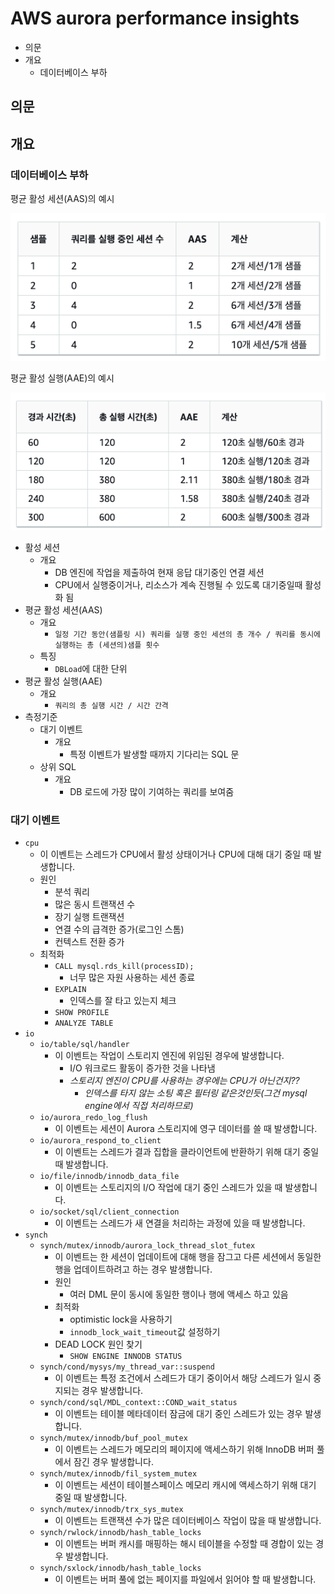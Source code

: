 # AWS aurora performance insights

- 의문
- 개요
  - 데이터베이스 부하

## 의문

## 개요

### 데이터베이스 부하

평균 활성 세션(AAS)의 예시

![](./images/aurora_performance_insights/aas_example1.png)

평균 활성 실행(AAE)의 예시

![](./images/aurora_performance_insights/aae_example1.png)

- 활성 세션
  - 개요
    - DB 엔진에 작업을 제출하여 현재 응답 대기중인 연결 세션
    - CPU에서 실행중이거나, 리소스가 계속 진행될 수 있도록 대기중일때 활성화 됨
- 평균 활성 세션(AAS)
  - 개요
    - `일정 기간 동안(샘플링 시) 쿼리를 실행 중인 세션의 총 개수 / 쿼리를 동시에 실행하는 총 (세션의)샘플 횟수`
  - 특징
    - `DBLoad`에 대한 단위
- 평균 활성 실행(AAE)
  - 개요
    - `쿼리의 총 실행 시간 / 시간 간격`
- 측정기준
  - 대기 이벤트
    - 개요
      - 특정 이벤트가 발생할 때까지 기다리는 SQL 문
  - 상위 SQL
    - 개요
      - DB 로드에 가장 많이 기여하는 쿼리를 보여줌

### 대기 이벤트

- `cpu`
  - 이 이벤트는 스레드가 CPU에서 활성 상태이거나 CPU에 대해 대기 중일 때 발생합니다.
  - 원인
    - 분석 쿼리
    - 많은 동시 트랜잭션 수
    - 장기 실행 트랜잭션
    - 연결 수의 급격한 증가(로그인 스톰)
    - 컨텍스트 전환 증가
  - 최적화
    - `CALL mysql.rds_kill(processID);`
      - 너무 많은 자원 사용하는 세션 종료
    - `EXPLAIN`
      - 인덱스를 잘 타고 있는지 체크
    - `SHOW PROFILE`
    - `ANALYZE TABLE`
- `io`
  - `io/table/sql/handler`
    - 이 이벤트는 작업이 스토리지 엔진에 위임된 경우에 발생합니다.
      - I/O 워크로드 활동이 증가한 것을 나타냄
      - *스토리지 엔진이 CPU를 사용하는 경우에는 CPU가 아닌건지??*
        - *인덱스를 타지 않는 소팅 혹은 필터링 같은것인듯(그건 mysql engine에서 직접 처리하므로)*
  - `io/aurora_redo_log_flush`
    - 이 이벤트는 세션이 Aurora 스토리지에 영구 데이터를 쓸 때 발생합니다.
  - `io/aurora_respond_to_client`
    - 이 이벤트는 스레드가 결과 집합을 클라이언트에 반환하기 위해 대기 중일 때 발생합니다.
  - `io/file/innodb/innodb_data_file`
    - 이 이벤트는 스토리지의 I/O 작업에 대기 중인 스레드가 있을 때 발생합니다.
  - `io/socket/sql/client_connection`
    - 이 이벤트는 스레드가 새 연결을 처리하는 과정에 있을 때 발생합니다.
- `synch`
  - `synch/mutex/innodb/aurora_lock_thread_slot_futex`
    - 이 이벤트는 한 세션이 업데이트에 대해 행을 잠그고 다른 세션에서 동일한 행을 업데이트하려고 하는 경우 발생합니다.
    - 원인
      - 여러 DML 문이 동시에 동일한 행이나 행에 액세스 하고 있음
    - 최적화
      - optimistic lock을 사용하기
      - `innodb_lock_wait_timeout`값 설정하기
    - DEAD LOCK 원인 찾기
      - `SHOW ENGINE INNODB STATUS`
  - `synch/cond/mysys/my_thread_var::suspend`
    - 이 이벤트는 특정 조건에서 스레드가 대기 중이어서 해당 스레드가 일시 중지되는 경우 발생합니다.
  - `synch/cond/sql/MDL_context::COND_wait_status`
    - 이 이벤트는 테이블 메타데이터 잠금에 대기 중인 스레드가 있는 경우 발생합니다.
  - `synch/mutex/innodb/buf_pool_mutex`
    - 이 이벤트는 스레드가 메모리의 페이지에 액세스하기 위해 InnoDB 버퍼 풀에서 잠긴 경우 발생합니다.
  - `synch/mutex/innodb/fil_system_mutex`
    - 이 이벤트는 세션이 테이블스페이스 메모리 캐시에 액세스하기 위해 대기 중일 때 발생합니다.
  - `synch/mutex/innodb/trx_sys_mutex`
    - 이 이벤트는 트랜잭션 수가 많은 데이터베이스 작업이 많을 때 발생합니다.
  - `synch/rwlock/innodb/hash_table_locks`
    - 이 이벤트는 버퍼 캐시를 매핑하는 해시 테이블을 수정할 때 경합이 있는 경우 발생합니다.
  - `synch/sxlock/innodb/hash_table_locks`
    - 이 이벤트는 버퍼 풀에 없는 페이지를 파일에서 읽어야 할 때 발생합니다.
